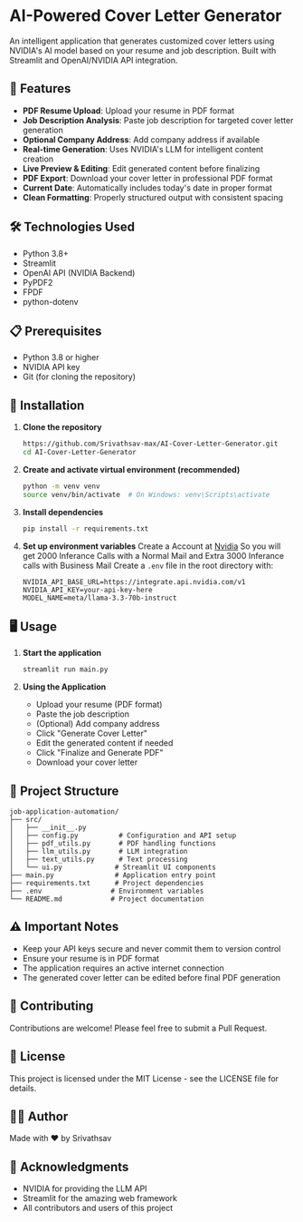 # AI-Powered Cover Letter Generator

An intelligent application that generates customized cover letters using NVIDIA's AI model based on your resume and job description. Built with Streamlit and OpenAI/NVIDIA API integration.

## 🌟 Features

- **PDF Resume Upload**: Upload your resume in PDF format
- **Job Description Analysis**: Paste job description for targeted cover letter generation
- **Optional Company Address**: Add company address if available
- **Real-time Generation**: Uses NVIDIA's LLM for intelligent content creation
- **Live Preview & Editing**: Edit generated content before finalizing
- **PDF Export**: Download your cover letter in professional PDF format
- **Current Date**: Automatically includes today's date in proper format
- **Clean Formatting**: Properly structured output with consistent spacing

## 🛠️ Technologies Used

- Python 3.8+
- Streamlit
- OpenAI API (NVIDIA Backend)
- PyPDF2
- FPDF
- python-dotenv

## 📋 Prerequisites

- Python 3.8 or higher
- NVIDIA API key
- Git (for cloning the repository)

## 🚀 Installation

1. **Clone the repository**
   ```bash
   https://github.com/Srivathsav-max/AI-Cover-Letter-Generator.git
   cd AI-Cover-Letter-Generator
   ```

2. **Create and activate virtual environment (recommended)**
   ```bash
   python -m venv venv
   source venv/bin/activate  # On Windows: venv\Scripts\activate
   ```

3. **Install dependencies**
   ```bash
   pip install -r requirements.txt
   ```

4. **Set up environment variables**
   Create a Account at [Nvidia](https://build.nvidia.com/) So you will get 2000 Inferance Calls with a Normal Mail and Extra 3000 Inferance calls with Business Mail
   Create a `.env` file in the root directory with:
   ```
   NVIDIA_API_BASE_URL=https://integrate.api.nvidia.com/v1
   NVIDIA_API_KEY=your-api-key-here
   MODEL_NAME=meta/llama-3.3-70b-instruct
   ```

## 🖥️ Usage

1. **Start the application**
   ```bash
   streamlit run main.py
   ```

2. **Using the Application**
   - Upload your resume (PDF format)
   - Paste the job description
   - (Optional) Add company address
   - Click "Generate Cover Letter"
   - Edit the generated content if needed
   - Click "Finalize and Generate PDF"
   - Download your cover letter

## 📁 Project Structure

```
job-application-automation/
├── src/
│   ├── __init__.py
│   ├── config.py          # Configuration and API setup
│   ├── pdf_utils.py       # PDF handling functions
│   ├── llm_utils.py       # LLM integration
│   ├── text_utils.py      # Text processing
│   └── ui.py             # Streamlit UI components
├── main.py               # Application entry point
├── requirements.txt      # Project dependencies
├── .env                 # Environment variables
└── README.md            # Project documentation
```

## ⚠️ Important Notes

- Keep your API keys secure and never commit them to version control
- Ensure your resume is in PDF format
- The application requires an active internet connection
- The generated cover letter can be edited before final PDF generation

## 🤝 Contributing

Contributions are welcome! Please feel free to submit a Pull Request.

## 📝 License

This project is licensed under the MIT License - see the LICENSE file for details.

## 👨‍💻 Author

Made with ❤️ by Srivathsav

## 🙏 Acknowledgments

- NVIDIA for providing the LLM API
- Streamlit for the amazing web framework
- All contributors and users of this project
